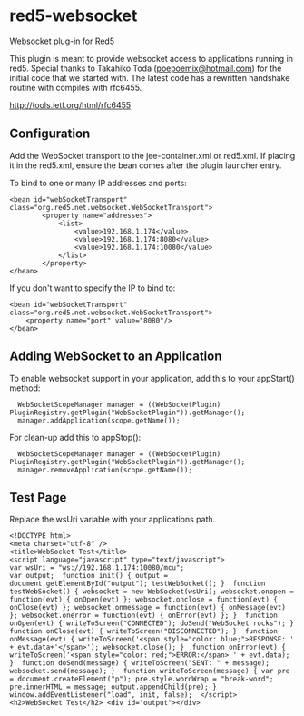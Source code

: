 red5-websocket
==============

Websocket plug-in for Red5

This plugin is meant to provide websocket access to applications running in red5. Special thanks to Takahiko Toda (poepoemix@hotmail.com) for the initial code that we started with. The latest code has a rewritten handshake routine with compiles with rfc6455.

http://tools.ietf.org/html/rfc6455

Configuration
--------------

Add the WebSocket transport to the jee-container.xml or red5.xml. If placing it in the red5.xml, ensure the bean comes after the plugin launcher entry.

To bind to one or many IP addresses and ports:
```
<bean id="webSocketTransport" class="org.red5.net.websocket.WebSocketTransport">
        <property name="addresses">
            <list>
            	<value>192.168.1.174</value>
            	<value>192.168.1.174:8080</value>
            	<value>192.168.1.174:10080</value>
            </list>
        </property>
</bean>
```

If you don't want to specify the IP to bind to:
```
<bean id="webSocketTransport" class="org.red5.net.websocket.WebSocketTransport">
	<property name="port" value="8080"/>
</bean>

```

Adding WebSocket to an Application
------------------------

To enable websocket support in your application, add this to your appStart() method:

```
  WebSocketScopeManager manager = ((WebSocketPlugin) PluginRegistry.getPlugin("WebSocketPlugin")).getManager();
  manager.addApplication(scope.getName());
```

For clean-up add this to appStop():

```
  WebSocketScopeManager manager = ((WebSocketPlugin) PluginRegistry.getPlugin("WebSocketPlugin")).getManager();
  manager.removeApplication(scope.getName());
```

Test Page
-------------------

Replace the wsUri variable with your applications path.

```
<!DOCTYPE html>  
<meta charset="utf-8" />  
<title>WebSocket Test</title>  
<script language="javascript" type="text/javascript">  
var wsUri = "ws://192.168.1.174:10080/mcu"; 
var output;  function init() { output = document.getElementById("output"); testWebSocket(); }  function testWebSocket() { websocket = new WebSocket(wsUri); websocket.onopen = function(evt) { onOpen(evt) }; websocket.onclose = function(evt) { onClose(evt) }; websocket.onmessage = function(evt) { onMessage(evt) }; websocket.onerror = function(evt) { onError(evt) }; }  function onOpen(evt) { writeToScreen("CONNECTED"); doSend("WebSocket rocks"); }  function onClose(evt) { writeToScreen("DISCONNECTED"); }  function onMessage(evt) { writeToScreen('<span style="color: blue;">RESPONSE: ' + evt.data+'</span>'); websocket.close(); }  function onError(evt) { writeToScreen('<span style="color: red;">ERROR:</span> ' + evt.data); }  function doSend(message) { writeToScreen("SENT: " + message);  websocket.send(message); }  function writeToScreen(message) { var pre = document.createElement("p"); pre.style.wordWrap = "break-word"; pre.innerHTML = message; output.appendChild(pre); }  window.addEventListener("load", init, false);  </script>  <h2>WebSocket Test</h2> <div id="output"></div>
```

